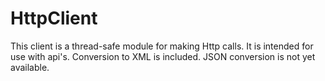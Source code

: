 # HttpClient

This client is a thread-safe module for making Http calls. It is intended for use with api's. Conversion to XML is included.
JSON conversion is not yet available.
